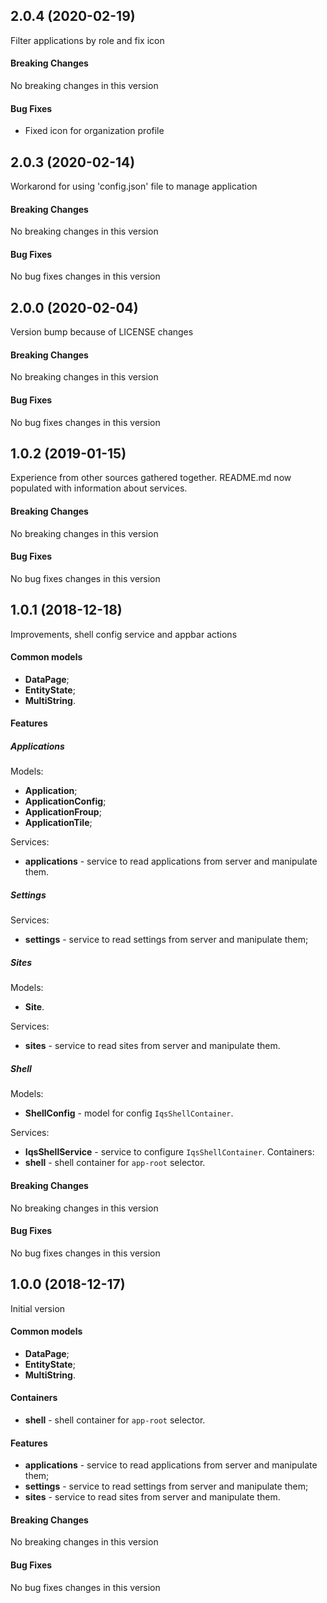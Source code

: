 ## <a name="2.0.4"></a> 2.0.4 (2020-02-19)

Filter applications by role and fix icon

#### Breaking Changes
No breaking changes in this version

#### Bug Fixes
* Fixed icon for organization profile

## <a name="2.0.3"></a> 2.0.3 (2020-02-14)

Workarond for using 'config.json' file to manage application

#### Breaking Changes
No breaking changes in this version

#### Bug Fixes
No bug fixes changes in this version

## <a name="2.0.0"></a> 2.0.0 (2020-02-04)

Version bump because of LICENSE changes

#### Breaking Changes
No breaking changes in this version

#### Bug Fixes
No bug fixes changes in this version

## <a name="1.0.2"></a> 1.0.2 (2019-01-15)

Experience from other sources gathered together. README.md now populated with information about services.

#### Breaking Changes
No breaking changes in this version

#### Bug Fixes
No bug fixes changes in this version

## <a name="1.0.1"></a> 1.0.1 (2018-12-18)

Improvements, shell config service and appbar actions

#### Common models
* **DataPage**;
* **EntityState**;
* **MultiString**.

#### Features
##### Applications
Models:
* **Application**;
* **ApplicationConfig**;
* **ApplicationFroup**;
* **ApplicationTile**;

Services:
* **applications** - service to read applications from server and manipulate them.
##### Settings
Services:
* **settings** - service to read settings from server and manipulate them;
##### Sites
Models:
* **Site**.

Services:
* **sites** - service to read sites from server and manipulate them.
##### Shell
Models:
* **ShellConfig** - model for config `IqsShellContainer`.

Services:
* **IqsShellService** - service to configure `IqsShellContainer`.
Containers:
* **shell** - shell container for `app-root` selector.

#### Breaking Changes
No breaking changes in this version

#### Bug Fixes
No bug fixes changes in this version

## <a name="1.0.0"></a> 1.0.0 (2018-12-17)

Initial version

#### Common models
* **DataPage**;
* **EntityState**;
* **MultiString**.

#### Containers
* **shell** - shell container for `app-root` selector.

#### Features
* **applications** - service to read applications from server and manipulate them;
* **settings** - service to read settings from server and manipulate them;
* **sites** - service to read sites from server and manipulate them.

#### Breaking Changes
No breaking changes in this version

#### Bug Fixes
No bug fixes changes in this version
